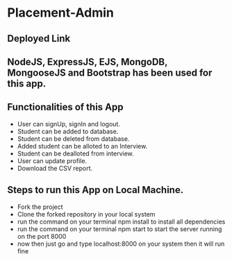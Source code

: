 # Placement-Admin

## Deployed Link

##

## NodeJS, ExpressJS, EJS, MongoDB, MongooseJS and Bootstrap has been used for this app.

## Functionalities of this App

- User can signUp, signIn and logout.
- Student can be added to database.
- Student can be deleted from database.
- Added student can be alloted to an Interview.
- Student can be dealloted from interview.
- User can update profile.
- Download the CSV report.

## Steps to run this App on Local Machine.

- Fork the project
- Clone the forked repository in your local system
- run the command on your terminal npm install to install all dependencies
- run the command on your terminal npm start to start the server running on the port 8000
- now then just go and type localhost:8000 on your system then it will run fine
